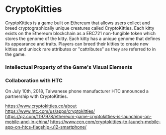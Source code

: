 # CryptoKitties

CryptoKitties is a game built on Ethereum that allows users collect and breed cryptographically unique creatures called CryptoKitties. Each kitty exists on the Ethereum blockchain as a ERC721 non-fungible token which stores the genome of the kitty. Each kitty has a unique genome that defines its appearance and traits. Players can breed their kitties to create new kitties and unlock rare attributes or "cattributes" as they are referred to in the game.

### Intellectual Property of the Game's Visual Elements

### Collaboration with HTC
On July 10th, 2018, Taiwanese phone manufacturer HTC announced a partnership with CryptoKitties. 

https://www.cryptokitties.co/about
https://www.htc.com/us/apps/cryptokitties/
https://qz.com/1197978/ethereum-game-cryptokitties-is-launching-on-mobile-and-in-china/
https://www.ccn.com/cryptokitties-to-launch-mobile-app-on-htcs-flagship-u12-smartphone/


